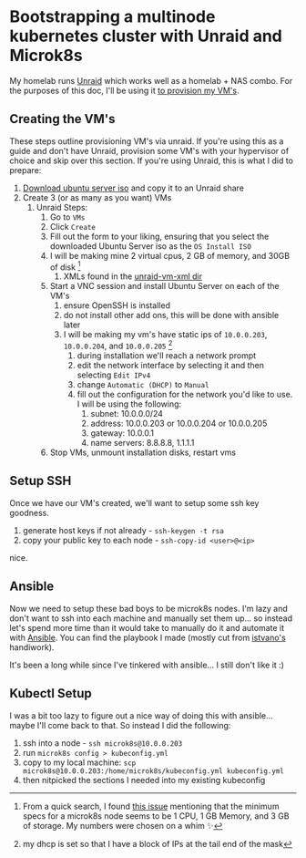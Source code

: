# Bootstrapping a multinode kubernetes cluster with Unraid and Microk8s

My homelab runs [Unraid](https://unraid.net/) which works well as a homelab + NAS combo. For the purposes of this doc,
I'll be using it [to provision my VM's](https://docs.unraid.net/unraid-os/manual/vm-support/).

## Creating the VM's

These steps outline provisioning VM's via unraid. If you're using this as a guide and don't have Unraid, provision some
VM's with your hypervisor of choice and skip over this section. If you're using Unraid, this is what I did to prepare:

1. [Download ubuntu server iso](https://ubuntu.com/download/server) and copy it to an Unraid share
2. Create 3 (or as many as you want) VMs
   1. Unraid Steps:
      1. Go to `VMs`
      2. Click `Create`
      3. Fill out the form to your liking, ensuring that you select the downloaded Ubuntu Server iso as the `OS Install ISO`
      4. I will be making mine 2 virtual cpus, 2 GB of memory, and 30GB of disk [^1]
         1. XMLs found in the [unraid-vm-xml dir](./unraid-vm-xml/)
      5. Start a VNC session and install Ubuntu Server on each of the VM's
         1. ensure OpenSSH is installed
         2. do not install other add ons, this will be done with ansible later
         3. I will be making my vm's have static ips of `10.0.0.203`, `10.0.0.204`, and `10.0.0.205` [^2]
            1. during installation we'll reach a network prompt
            2. edit the network interface by selecting it and then selecting `Edit IPv4`
            3. change `Automatic (DHCP)` to `Manual`
            4. fill out the configuration for the network you'd like to use. I will be using the following:
               1. subnet: 10.0.0.0/24
               2. address: 10.0.0.203 or 10.0.0.204 or 10.0.0.205
               3. gateway: 10.0.0.1
               4. name servers: 8.8.8.8, 1.1.1.1
      6. Stop VMs, unmount installation disks, restart vms

## Setup SSH

Once we have our VM's created, we'll want to setup some ssh key goodness.

1. generate host keys if not already - `ssh-keygen -t rsa`
2. copy your public key to each node - `ssh-copy-id <user>@<ip>`

nice.

## Ansible

Now we need to setup these bad boys to be microk8s nodes. I'm lazy and don't want to ssh into each machine and manually
set them up... so instead let's spend more time than it would take to manually do it and automate it with
[Ansible](https://docs.ansible.com/ansible/latest/index.html). You can find the playbook I made
(mostly cut from [istvano's](https://github.com/istvano/ansible_role_microk8s) handiwork).

It's been a long while since I've tinkered with ansible... I still don't like it :)

## Kubectl Setup

I was a bit too lazy to figure out a nice way of doing this with ansible... maybe I'll come back to that. So instead I 
did the following:

1. ssh into a node - `ssh microk8s@10.0.0.203`
2. run `microk8s config > kubeconfig.yml`
3. copy to my local machine: `scp microk8s@10.0.0.203:/home/microk8s/kubeconfig.yml kubeconfig.yml`
4. then nitpicked the sections I needed into my existing kubeconfig

[^1]: From a quick search, I found [this issue](https://github.com/canonical/microk8s/issues/319) mentioning that the minimum specs for a microk8s node seems to be 1 CPU, 1 GB Memory, and 3 GB of storage. My numbers were chosen on a whim :sparkles:
[^2]: my dhcp is set so that I have a block of IPs at the tail end of the mask

